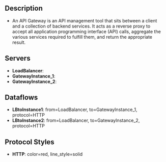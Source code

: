 ## Description
- An API Gateway is an API management tool that sits between a client and a collection of backend services. It acts as a reverse proxy to accept all application programming interface (API) calls, aggregate the various services required to fulfill them, and return the appropriate result.

## Servers
- **LoadBalancer**:
- **GatewayInstance_1**:
- **GatewayInstance_2**:

## Dataflows
- **LBtoInstance1**: from=LoadBalancer, to=GatewayInstance_1, protocol=HTTP
- **LBtoInstance2**: from=LoadBalancer, to=GatewayInstance_2, protocol=HTTP

## Protocol Styles
- **HTTP**: color=red, line_style=solid
